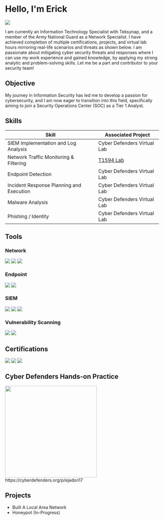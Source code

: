 # Hello, I'm Erick 
<a href="https://linkedin.com/in/erickslinked24"><img src="https://img.shields.io/badge/-LinkedIn-0072b1?&style=for-the-badge&logo=linkedin&logoColor=white" /></a>

I am currently an Information Technology Specialist with Teksynap, and a member of the Army National Guard as a Network Specialist. I have achieved completion of multiple certifications, projects, and virtual lab hours mirroring real-life scenarios and threats as shown below. I am passionate about mitigating cyber security threats and responses where I can use my work experience and gained knowledge, by applying my strong analytic and problem-solving skills. Let me be a part and contributor to your security team! 

## Objective

My journey in Information Security has led me to develop a passion for cybersecurity, and I am now eager to transition into this field, specifically aiming to join a Security Operations Center (SOC) as a Tier 1 Analyst.

## Skills

| Skill                                         | Associated Project         |
|-----------------------------------------------|----------------------------|
| SIEM Implementation and Log Analysis          | Cyber Defenders Virtual Lab|
| Network Traffic Monitoring & Filtering        | <a href=https://github.com/ejadon/T1594-Lab-Network-Forensics->T1594 Lab</a>|
| Endpoint Detection                            | Cyber Defenders Virtual Lab|
| Incident Response Planning and Execution      | Cyber Defenders Virtual Lab|
| Malware Analysis                              | Cyber Defenders Virtual Lab|
| Phishing / Identity                           | Cyber Defenders Virtual Lab|

## Tools

### Network
<div>
    <img src="https://img.shields.io/badge/-Wireshark-1679A7?&style=for-the-badge&logo=Wireshark&logoColor=white" />
    <img src="https://img.shields.io/badge/-Suricata-EF3B2D?&style=for-the-badge&logo=Suricata&logoColor=white" />
    <img src="https://img.shields.io/badge/-Zeek-777BB4?&style=for-the-badge&logo=Zeek&logoColor=white" />
</div>

### Endpoint
<div>
    <img src="https://img.shields.io/badge/-Microsoft_Defender_for_Endpoint-00A4EF?&style=for-the-badge&logo=Microsoft&logoColor=white" />
    <img src="https://img.shields.io/badge/-Velociraptor-4B275F?&style=for-the-badge&logo=Velociraptor&logoColor=white" />
</div>

### SIEM
<div>
    <img src="https://img.shields.io/badge/-Microsoft_Sentinel-0078D4?&style=for-the-badge&logo=Microsoft&logoColor=white" />
    <img src="https://img.shields.io/badge/-Splunk-000000?&style=for-the-badge&logo=Splunk&logoColor=white" />
    <img src="https://img.shields.io/badge/-Elastic-005571?&style=for-the-badge&logo=Elastic&logoColor=white" />
</div>

### Vulnerability Scanning
</div>
    <img src="https://img.shields.io/badge/tenable%20nessus-lightblue?style=for-the-badge&logoSize=auto" />
    <img src="https://img.shields.io/badge/NMAP-blue?style=for-the-badge&logoSize=auto" />

## Certifications
<div>
<img src="https://img.shields.io/badge/-Security%2B-FF0000?&style=for-the-badge&logo=CompTIA&logoColor=white" />
<img src="https://img.shields.io/badge/C%7CEH-black?style=for-the-badge&logoSize=auto&color=red" />
<img src="https://img.shields.io/badge/WOSS-blue?style=for-the-badge&logoSize=auto" />
</div>

## Cyber Defenders Hands-on Practice
<div>
<img src="https://cyberdefenders-storage.s3.me-central-1.amazonaws.com/profile-badges/ejadon17.png" width="300" /> https://cyberdefenders.org/p/ejadon17

## Projects
- Built A Local Area Network 
- Honeypot (In-Progress) 
